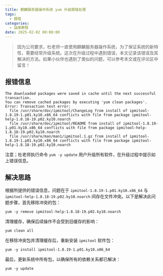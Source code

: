 ```yaml
---
title: 麒麟服务器操作系统 yum 升级报错处理
tags:
  - 报错
categories:
  - 运维教程
date: 2025-02-02 00:00:00
---
```


> 因为公司要求，杜老师一直使用麒麟服务器操作系统，为了保证系统的新特性，需要经常升级系统。这次在升级过程中遇到错误，本文记录该错误及其解决的方法。如果小伙伴也遇到了类似的问题，可以参考本文或在评论区中留言！

<!-- more -->

## 报错信息

```
The downloaded packages were saved in cache until the next successful transaction.
You can remove cached packages by executing 'yum clean packages'.
Error: Transaction test error:
  file /usr/share/doc/ipmitool/ChangeLog from install of ipmitool-1.8.19-1.p01.ky10.x86_64 conflicts with file from package ipmitool-help-1.8.18-19.p02.ky10.noarch
  file /usr/share/doc/ipmitool/README from install of ipmitool-1.8.19-1.p01.ky10.x86_64 conflicts with file from package ipmitool-help-1.8.18-19.p02.ky10.noarch
  file /usr/share/man/man1/ipmitool.1.gz from install of ipmitool-1.8.19-1.p01.ky10.x86_64 conflicts with file from package ipmitool-help-1.8.18-19.p02.ky10.noarch
```

注意；杜老师执行命令 `yum -y update` 用户升级所有软件，在升级过程中提示如上错误信息。

## 解决思路

根据所提供的错误信息，问题在于 `ipmitool-1.8.19-1.p01.ky10.x86_64` 与 `ipmitool-help-1.8.18-19.p02.ky10.noarch` 间存在文件冲突。以下是解决此问题步骤，首先移除冲突的包：

```
yum -y remove ipmitool-help-1.8.18-19.p02.ky10.noarch
```

清理缓存，确保后续操作不会受到旧缓存的影响：

```
yum clean all
```

在移除冲突包并清理缓存后，重新安装 `ipmitool` 软件包：

```
yum -y install ipmitool-1.8.19-1.p01.ky10.x86_64
```

最后，更新系统中所有包，以确保所有的依赖关系都已解决：

```
yum -y update
```